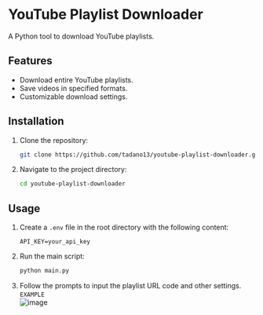 # YouTube Playlist Downloader

A Python tool to download YouTube playlists.

## Features

- Download entire YouTube playlists.
- Save videos in specified formats.
- Customizable download settings.

## Installation

1. Clone the repository:
   ```bash
   git clone https://github.com/tadano13/youtube-playlist-downloader.git
   ```
2. Navigate to the project directory:
   ```bash
   cd youtube-playlist-downloader
   ```
## Usage

1. Create a `.env` file in the root directory with the following content:
   ```env
   API_KEY=your_api_key
   ```
2. Run the main script:
   ```bash
   python main.py
   ```
3. Follow the prompts to input the playlist URL code and other settings.<br>
   `EXAMPLE`<br>
   ![image](https://github.com/user-attachments/assets/b2881fe9-2c78-4ca2-b558-3ed25ab5ada1)
   



 
